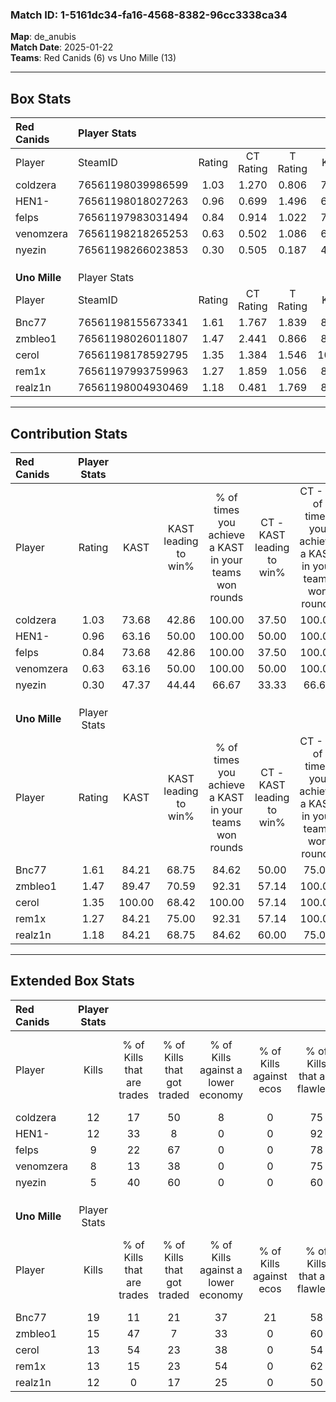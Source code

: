 ### Match ID: 1-5161dc34-fa16-4568-8382-96cc3338ca34  
**Map**: de_anubis  
**Match Date**: 2025-01-22  
**Teams**: Red Canids (6) vs Uno Mille (13)  

---  

## Box Stats  

| **Red Canids** | Player Stats      |        |           |          |        |       |       |         |        |      |     |
| :- | :- | :-: | :-: | :-: | :-: | :-: | :-: | :-: | :-: | :-: | :-: |
| Player         | SteamID           | Rating | CT Rating | T Rating |  KAST  |  ADR  | Kills | Assists | Deaths | K/D  | HS% |
| coldzera       | 76561198039986599 |  1.03  |   1.270   |  0.806   | 73.68  | 68.4  |  12   |    5    |   13   | 0.92 | 66  |
| HEN1-          | 76561198018027263 |  0.96  |   0.699   |  1.496   | 63.16  | 66.2  |  12   |    4    |   12   | 1.00 | 41  |
| felps          | 76561197983031494 |  0.84  |   0.914   |  1.022   | 73.68  | 73.2  |   9   |    9    |   16   | 0.56 | 22  |
| venomzera      | 76561198218265253 |  0.63  |   0.502   |  1.086   | 63.16  | 47.3  |   8   |    3    |   15   | 0.53 | 62  |
| nyezin         | 76561198266023853 |  0.30  |   0.505   |  0.187   | 47.37  | 33.6  |   5   |    2    |   16   | 0.31 | 20  |
|                |                   |        |           |          |        |       |       |         |        |      |     |
|                |                   |        |           |          |        |       |       |         |        |      |     |
|                |                   |        |           |          |        |       |       |         |        |      |     |
| **Uno Mille**  | Player Stats      |        |           |          |        |       |       |         |        |      |     |
| Player         | SteamID           | Rating | CT Rating | T Rating |  KAST  |  ADR  | Kills | Assists | Deaths | K/D  | HS% |
| Bnc77          | 76561198155673341 |  1.61  |   1.767   |  1.839   | 84.21  | 116.8 |  19   |    6    |   12   | 1.58 | 63  |
| zmbleo1        | 76561198026011807 |  1.47  |   2.441   |  0.866   | 89.47  | 93.2  |  15   |    6    |   9    | 1.67 | 66  |
| cerol          | 76561198178592795 |  1.35  |   1.384   |  1.546   | 100.00 | 64.0  |  13   |    2    |   9    | 1.44 | 38  |
| rem1x          | 76561197993759963 |  1.27  |   1.859   |  1.056   | 84.21  | 65.2  |  13   |    3    |   8    | 1.63 | 15  |
| realz1n        | 76561198004930469 |  1.18  |   0.481   |  1.769   | 84.21  | 55.5  |  12   |    0    |   8    | 1.50 | 66  |
---  

## Contribution Stats  

| **Red Canids** | Player Stats |        |                      |                                                        |                           |                                                             |                          |                                                            |
| :- | :-: | :-: | :-: | :-: | :-: | :-: | :-: | :-: |
| Player         |    Rating    |  KAST  | KAST leading to win% | % of times you achieve a KAST in your teams won rounds | CT - KAST leading to win% | CT - % of times you achieve a KAST in your teams won rounds | T - KAST leading to win% | T - % of times you achieve a KAST in your teams won rounds |
| coldzera       |     1.03     | 73.68  |        42.86         |                         100.00                         |           37.50           |                           100.00                            |          50.00           |                           100.00                           |
| HEN1-          |     0.96     | 63.16  |        50.00         |                         100.00                         |           50.00           |                           100.00                            |          50.00           |                           100.00                           |
| felps          |     0.84     | 73.68  |        42.86         |                         100.00                         |           37.50           |                           100.00                            |          50.00           |                           100.00                           |
| venomzera      |     0.63     | 63.16  |        50.00         |                         100.00                         |           50.00           |                           100.00                            |          50.00           |                           100.00                           |
| nyezin         |     0.30     | 47.37  |        44.44         |                         66.67                          |           33.33           |                            66.67                            |          66.67           |                           66.67                            |
|                |              |        |                      |                                                        |                           |                                                             |                          |                                                            |
|                |              |        |                      |                                                        |                           |                                                             |                          |                                                            |
|                |              |        |                      |                                                        |                           |                                                             |                          |                                                            |
| **Uno Mille**  | Player Stats |        |                      |                                                        |                           |                                                             |                          |                                                            |
| Player         |    Rating    |  KAST  | KAST leading to win% | % of times you achieve a KAST in your teams won rounds | CT - KAST leading to win% | CT - % of times you achieve a KAST in your teams won rounds | T - KAST leading to win% | T - % of times you achieve a KAST in your teams won rounds |
| Bnc77          |     1.61     | 84.21  |        68.75         |                         84.62                          |           50.00           |                            75.00                            |          80.00           |                           88.89                            |
| zmbleo1        |     1.47     | 89.47  |        70.59         |                         92.31                          |           57.14           |                           100.00                            |          80.00           |                           88.89                            |
| cerol          |     1.35     | 100.00 |        68.42         |                         100.00                         |           57.14           |                           100.00                            |          75.00           |                           100.00                           |
| rem1x          |     1.27     | 84.21  |        75.00         |                         92.31                          |           57.14           |                           100.00                            |          88.89           |                           88.89                            |
| realz1n        |     1.18     | 84.21  |        68.75         |                         84.62                          |           60.00           |                            75.00                            |          72.73           |                           88.89                            |
---  

## Extended Box Stats  

| **Red Canids** | Player Stats |                            |                            |                                    |                         |                              |                                 |        |                             |                                     |                          |                               |                            |
| :- | :-: | :-: | :-: | :-: | :-: | :-: | :-: | :-: | :-: | :-: | :-: | :-: | :-: |
| Player         |    Kills     | % of Kills that are trades | % of Kills that got traded | % of Kills against a lower economy | % of Kills against ecos | % of Kills that are flawless | % of Kills that are close duels | Deaths | % of Deaths that get traded | % of Deaths against a lower economy | % of Deaths against ecos | % of Deaths that are flawless | % of Deaths that are close |
| coldzera       |      12      |             17             |             50             |                 8                  |            0            |              75              |               17                |   13   |             15              |                  8                  |            0             |              62               |             8              |
| HEN1-          |      12      |             33             |             8              |                 0                  |            0            |              92              |                0                |   12   |              8              |                  8                  |            0             |              50               |             8              |
| felps          |      9       |             22             |             67             |                 0                  |            0            |              78              |                0                |   16   |             25              |                  6                  |            0             |              50               |             19             |
| venomzera      |      8       |             13             |             38             |                 0                  |            0            |              75              |                0                |   15   |             20              |                  7                  |            0             |              73               |             0              |
| nyezin         |      5       |             40             |             60             |                 0                  |            0            |              60              |                0                |   16   |             19              |                  6                  |            0             |              56               |             0              |
|                |              |                            |                            |                                    |                         |                              |                                 |        |                             |                                     |                          |                               |                            |
|                |              |                            |                            |                                    |                         |                              |                                 |        |                             |                                     |                          |                               |                            |
|                |              |                            |                            |                                    |                         |                              |                                 |        |                             |                                     |                          |                               |                            |
| **Uno Mille**  | Player Stats |                            |                            |                                    |                         |                              |                                 |        |                             |                                     |                          |                               |                            |
| Player         |    Kills     | % of Kills that are trades | % of Kills that got traded | % of Kills against a lower economy | % of Kills against ecos | % of Kills that are flawless | % of Kills that are close duels | Deaths | % of Deaths that get traded | % of Deaths against a lower economy | % of Deaths against ecos | % of Deaths that are flawless | % of Deaths that are close |
| Bnc77          |      19      |             11             |             21             |                 37                 |           21            |              58              |                0                |   12   |             58              |                 33                  |            0             |              50               |             8              |
| zmbleo1        |      15      |             47             |             7              |                 33                 |            0            |              60              |                7                |   9    |              0              |                 33                  |            0             |              78               |             0              |
| cerol          |      13      |             54             |             23             |                 38                 |            0            |              54              |               23                |   9    |             56              |                 22                  |            0             |              89               |             11             |
| rem1x          |      13      |             15             |             23             |                 54                 |            0            |              62              |                0                |   8    |             38              |                 25                  |            0             |              88               |             0              |
| realz1n        |      12      |             0              |             17             |                 25                 |            0            |              50              |                8                |   8    |             50              |                 25                  |            0             |              100              |             0              |
